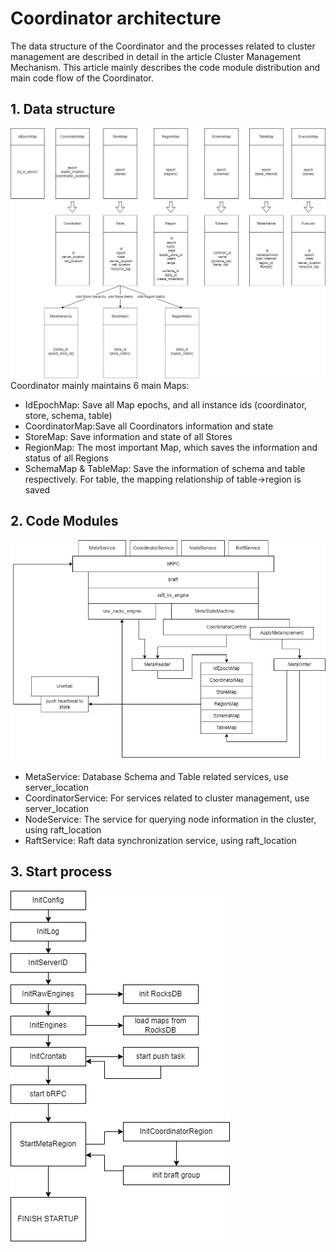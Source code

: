 # Coordinator architecture

The data structure of the Coordinator and the processes related to cluster management are described in detail in the article Cluster Management Mechanism. This article mainly describes the code module distribution and main code flow of the Coordinator.

## 1. Data structure
![Coordinator Data Structure](../../images/CoordinatoreDataStructure.png)
Coordinator mainly maintains 6 main Maps:

- IdEpochMap: Save all Map epochs, and all instance ids (coordinator, store, schema, table)
- CoordinatorMap:Save all Coordinators information and state
- StoreMap: Save information and state of all Stores
- RegionMap: The most important Map, which saves the information and status of all Regions
- SchemaMap & TableMap: Save the information of schema and table respectively. For table, the mapping relationship of table→region is saved

## 2. Code Modules
![Coordinator Modules](../../images/CoordinatorModules.png)

- MetaService: Database Schema and Table related services, use server_location
- CoordinatorService: For services related to cluster management, use server_location
- NodeService: The service for querying node information in the cluster, using raft_location
- RaftService: Raft data synchronization service, using raft_location

## 3. Start process
![Coordinator Start Process](../../images/CoordinatorStartProcess.png)
